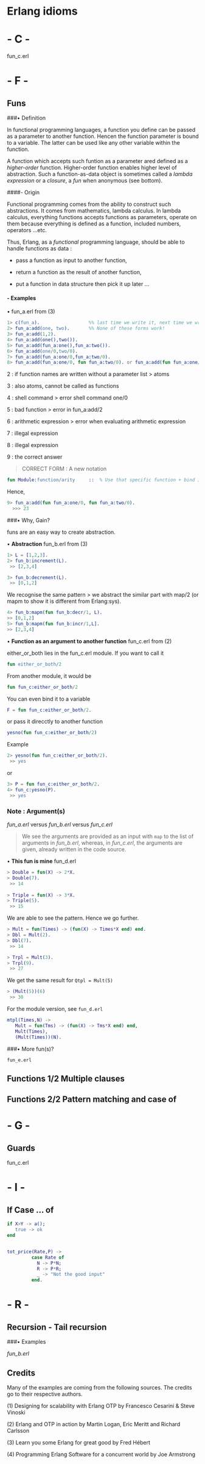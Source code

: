 # Erlang idioms


# - C -

fun_c.erl



# - F -


## Funs

###• Definition

In functional programming languages, a function you define can be passed as a parameter to another function. Hencen the function parameter is bound to a variable. The latter can be used like any other variable within the function.

A function which accepts such funtion as a parameter ared defined as a *higher-order* function. Higher-order function enables higher level of abstraction. Such a function-as-data object is sometimes called a *lambda expression* or a *closure*, a *fun* when anonymous (see bottom).


####- Origin

Functional programming comes from the ability to construct such abstractions. It comes from mathematics, lambda calculus. In lambda calculus, everything functions accepts functions as parameters, operate on them because everything is defined as a function, included numbers, operators ...etc.


Thus, Erlang, as a *functional* programming language, should be able to handle functions as data :

- pass a function as input to another function,

- return a function as the result of another function,

- put a function in data structure then pick it up later ...


#### - Examples

• fun_a.erl from (3)
```erlang
1> c(fun_a).                  %% last time we write it, next time we write directly "2>"
2> fun_a:add(one, two).       %% None of these forms work!
3> fun_a:add(1,2).
4> fun_a:add(one(),two()).
5> fun_a:add(fun_a:one(),fun_a:two()).
6> fun_a:add(one/0,two/0).
7> fun_a:add(fun_a:one/0,fun_a:two/0).
8> fun_a:add(fun_a:one/0, fun fun_a:two/0). or fun_a:add(fun fun_a:one/0, fun_a:two/0).
```
2 : if function names are written without a parameter list > atoms

3 : also atoms, cannot be called as functions

4 : shell command > error shell command one/0

5 : bad function  > error in fun_a:add/2

6 : arithmetic expression > error when evaluating arithmetic expression

7 : illegal expression

8 : illegal expression

9 : the correct answer

 > CORRECT FORM : A new notation
```erlang
fun Module:function/arity     ::  % Use that specific function + bind it to a variable
```
Hence,
```erlang
9> fun_a:add(fun fun_a:one/0, fun fun_a:two/0).
  >>> 23
```


###• Why, Gain?

funs are an easy way to create abstraction.

• **Abstraction** fun_b.erl from (3)
```erlang
1> L = [1,2,3].
2> fun_b:increment(L).
 >> [2,3,4]

3> fun_b:decrement(L).
 >> [0,1,2]
```

We recognise the same pattern > we abstract the similar part with map/2 (or mapm to show it is different from Erlang:sys).

```erlang
4> fun_b:mapm(fun fun_b:decr/1, L).
>> [0,1,2]
5> fun_b:mapm(fun fun_b:incr/1,L].
>> [2,3,4]
```


• **Function as an argument to another function** fun_c.erl from (2)

either_or_both lies in the fun_c.erl module. If you want to call it

```erlang
fun either_or_both/2
```
From another module, it would be
```erlang
fun fun_c:either_or_both/2
```
You can even bind it to a variable
```erlang
F = fun fun_c:either_or_both/2.
```
or pass it direcctly to another function
```erlang
yesno(fun fun_c:either_or_both/2)
```
Example
```erlang
2> yesno(fun fun_c:either_or_both/2).
 >> yes
```
or
```erlang
3> P = fun fun_c:either_or_both/2.
4> fun_c:yesno(P).
 >> yes
```


### Note : Argument(s)
*fun_a.erl* versus *fun_b.erl* versus *fun_c.erl*

> We see the arguments are provided as an input with ```map``` to the list of arguments in *fun_b.erl*, whereas, in *fun_c.erl*, the arguments are given, already written in the code source.





• **This fun is mine** fun_d.erl
```erlang
> Double = fun(X) -> 2*X.
> Double(7).
 >> 14
 
> Triple = fun(X) -> 3*X.
> Triple(5).
 >> 15
 ```
 We are able to see the pattern. Hence we go further.
 ```erlang
 > Mult = fun(Times) -> (fun(X) -> Times*X end) end.
 > Dbl = Mult(2).
 > Dbl(7).
  >> 14
 
 > Trpl = Mult(3).
 > Trpl(9).
  >> 27
```
We get the same result for ```Qtpl = Mult(5)```
```erlang
> (Mult(5))(6)
 >> 30
 ```
For the module version, see ```fun_d.erl```
```erlang
mtpl(Times,N) ->
   Mult = fun(Tms) -> (fun(X) -> Tms*X end) end,
   Mult(Times),
   (Mult(Times))(N).
```


###• More fun(s)?

```fun_e.erl``` 


## Functions 1/2 Multiple clauses

## Functions 2/2 Pattern matching and case of



# - G -

## Guards

fun_c.erl


# - I -

## If Case ... of

```erlang
if X>Y -> a();
   true -> ok
end
```

```erlang

tot_price(Rate,P) ->
         case Rate of
           N -> P*N;
           R -> P*R;
           _ -> "Not the good input"
         end.
```


# - R -

## Recursion - Tail recursion

###• Examples

*fun_b.erl*



## Credits
Many of the examples are coming from the following sources. The credits go to their respective authors.

(1) Designing for scalability with Erlang OTP by Francesco Cesarini & Steve Vinoski

(2) Erlang and OTP in action by Martin Logan, Eric Meritt and Richard Carlsson

(3) Learn you some Erlang for great good by Fred Hébert

(4) Programming Erlang Software for a concurrent world by Joe Armstrong

